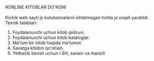 #ONLINE KITOBLAR DO'KONI
<br>
<br>
Kichik web sayti js kutubxonalarni ishlatmagan holda js orqali yaratildi.<br>
Texnik talablari:<br>
1. Foydalanuvchi uchun kitob qidiruvi.<br>
2. Foydalanuvchi uchun kitob kataloglar.<br>
3. Ma'lum bir kitob haqida ma'lumot.<br>
4. Savatga kitobni qo'shish.<br>
5. Yetkazib berish uchun I.SH, sanasi va manzili<br>
